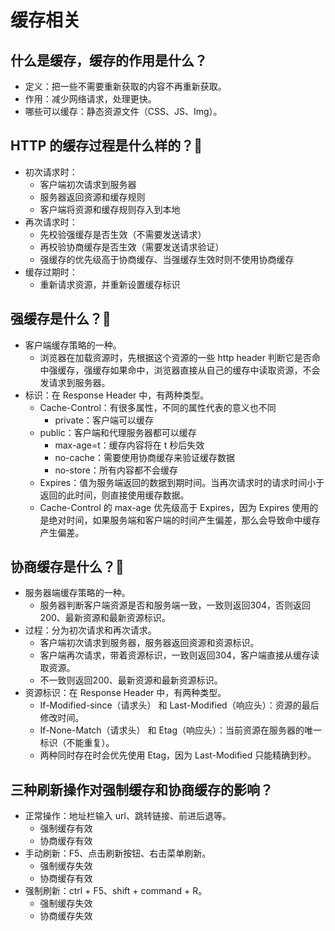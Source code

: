 # 缓存相关
## 什么是缓存，缓存的作用是什么？
- 定义：把一些不需要重新获取的内容不再重新获取。
- 作用：减少网络请求，处理更快。
- 哪些可以缓存：静态资源文件（CSS、JS、Img）。

## HTTP 的缓存过程是什么样的？:star2:
- 初次请求时：
	- 客户端初次请求到服务器
	- 服务器返回资源和缓存规则
	- 客户端将资源和缓存规则存入到本地
- 再次请求时：
	- 先校验强缓存是否生效（不需要发送请求）
	- 再校验协商缓存是否生效（需要发送请求验证）
	- 强缓存的优先级高于协商缓存、当强缓存生效时则不使用协商缓存
- 缓存过期时：
	- 重新请求资源，并重新设置缓存标识

## 强缓存是什么？:star2:
- 客户端缓存策略的一种。
	- 浏览器在加载资源时，先根据这个资源的一些 http header 判断它是否命中强缓存，强缓存如果命中，浏览器直接从自己的缓存中读取资源，不会发请求到服务器。
- 标识：在 Response Header 中，有两种类型。
	- Cache-Control：有很多属性，不同的属性代表的意义也不同
		- private：客户端可以缓存
    - public：客户端和代理服务器都可以缓存
		- max-age=t：缓存内容将在 t 秒后失效
		- no-cache：需要使用协商缓存来验证缓存数据
		- no-store：所有内容都不会缓存
	- Expires：值为服务端返回的数据到期时间。当再次请求时的请求时间小于返回的此时间，则直接使用缓存数据。
	- Cache-Control 的 max-age 优先级高于 Expires，因为 Expires 使用的是绝对时间，如果服务端和客户端的时间产生偏差，那么会导致命中缓存产生偏差。

## 协商缓存是什么？:star2:
- 服务器端缓存策略的一种。
	- 服务器判断客户端资源是否和服务端一致，一致则返回304，否则返回200、最新资源和最新资源标识。
- 过程：分为初次请求和再次请求。
	- 客户端初次请求到服务器，服务器返回资源和资源标识。
	- 客户端再次请求，带着资源标识，一致则返回304，客户端直接从缓存读取资源。
	- 不一致则返回200、最新资源和最新资源标识。
- 资源标识：在 Response Header 中，有两种类型。
	- If-Modified-since（请求头） 和 Last-Modified（响应头）：资源的最后修改时间。
	- If-None-Match（请求头） 和 Etag（响应头）：当前资源在服务器的唯一标识（不能重复）。
	- 两种同时存在时会优先使用 Etag，因为 Last-Modified 只能精确到秒。

## 三种刷新操作对强制缓存和协商缓存的影响？
- 正常操作：地址栏输入 url、跳转链接、前进后退等。
	- 强制缓存有效
	- 协商缓存有效
- 手动刷新：F5、点击刷新按钮、右击菜单刷新。
	- 强制缓存失效
	- 协商缓存有效
- 强制刷新：ctrl + F5、shift + command + R。
	- 强制缓存失效
	- 协商缓存失效
